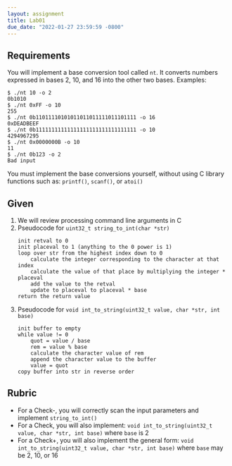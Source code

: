 ```yaml
---
layout: assignment
title: Lab01
due_date: "2022-01-27 23:59:59 -0800"
---
```


## Requirements
You will implement a base conversion tool called `nt`. It converts numbers expressed in bases 2, 10, and 16 into the other two bases. Examples:

```
$ ./nt 10 -o 2
0b1010
$ ./nt 0xFF -o 10
255
$ ./nt 0b11011110101011011011111011101111 -o 16
0xDEADBEEF
$ ./nt 0b11111111111111111111111111111111 -o 10
4294967295
$ ./nt 0x0000000B -o 10
11
$ ./nt 0b123 -o 2
Bad input
```

You must implement the base conversions yourself, without using C library functions such as: `printf()`,  `scanf()`, or `atoi()`

## Given
1. We will review processing command line arguments in C
1. Pseudocode for `uint32_t string_to_int(char *str)`
    ```
    init retval to 0
    init placeval to 1 (anything to the 0 power is 1)
    loop over str from the highest index down to 0
        calculate the integer corresponding to the character at that index
        calculate the value of that place by multiplying the integer * placeval
        add the value to the retval
        update to placeval to placeval * base
    return the return value
    ```
1. Pseudocode for `void int_to_string(uint32_t value, char *str, int base)`
    ```
    init buffer to empty
    while value != 0
        quot = value / base
        rem = value % base
        calculate the character value of rem
        append the character value to the buffer
        value = quot
    copy buffer into str in reverse order
    ```

## Rubric
- For a Check-, you will correctly scan the input parameters and implement `string_to_int()`
- For a Check, you will also implement: `void int_to_string(uint32_t value, char *str, int base)` where `base` is 2
- For a Check+, you will also implement the general form: `void int_to_string(uint32_t value, char *str, int base)` where `base` may be 2, 10, or 16